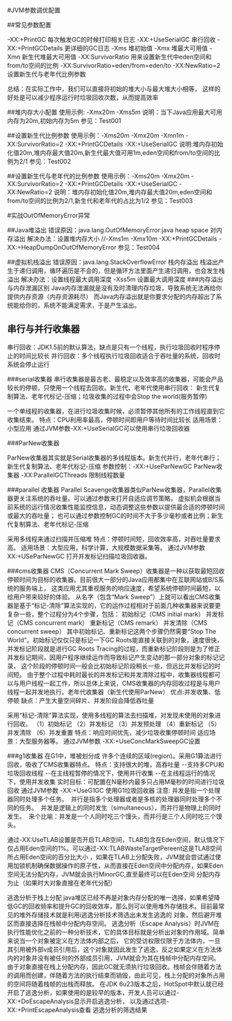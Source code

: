 #JVM参数调优配置

##常见参数配置

-XX:+PrintGC   每次触发GC的时候打印相关日志
-XX:+UseSerialGC  串行回收
-XX:+PrintGCDetails 更详细的GC日志
-Xms   堆初始值
-Xmx   堆最大可用值
-Xmn   新生代堆最大可用值
-XX:SurvivorRatio  用来设置新生代中eden空间和from/to空间的比例 -XX:SurvivorRatio=eden/from=eden/to
-XX:NewRatio=2  设置新生代与老年代比例参数

总结：在实际工作中，我们可以直接将初始的堆大小与最大堆大小相等，
这样的好处是可以减少程序运行时垃圾回收次数，从而提高效率

##堆内存大小配置
使用示例: -Xmx20m -Xms5m
说明：当下Java应用最大可用内存为20m,初始内存为5m
参见：Test001

##设置新生代比例参数
使用示例：-Xms20m -Xmx20m -Xmn1m -XX:SurvivorRatio=2 -XX:+PrintGCDetails -XX:+UseSerialGC
说明:堆内存初始化值20m,堆内存最大值20m,新生代最大值可用1m,eden空间和from/to空间的比例为2/1
参见：Test002

##设置新生代与老年代的比例参数
使用示例：-Xms20m -Xmx20m -XX:SurvivorRatio=2 -XX:+PrintGCDetails -XX:+UseSerialGC -XX:NewRatio=2
说明：堆内存初始化值20m,堆内存最大值20m,eden空间和from/to空间的比例为2/1,新生代和老年代的占比为1/2 
参见：Test003

#实战OutOfMemoryError异常

##Java堆溢出 
错误原因：java.lang.OutOfMemoryError:java heap space 对内存溢出
解决办法：设置堆内存大小 //-Xms1m -Xmx10m -XX:+PrintGCDetails -XX:+HeapDumpOnOutOfMemoryError
参见：Test004

##虚拟机栈溢出
错误原因：java.lang.StackOverflowError 栈内存溢出
栈溢出产生于递归调用，循环遍历是不会的，但是循环方法里面产生递归调用，也会发生栈溢出
解决办法：设置线程最大调用深度
-Xss5m 设置最大调用深度
###内存溢出与内存泄漏区别
Java内存泄漏就是没有及时清理内存垃圾，导致系统无法再给你提供内存资源（内存资源耗尽）
而Java内存溢出就是你要求分配的内存超出了系统能给你的，系统不能满足需求，于是产生溢出。

## 串行与并行收集器
串行回收：JDK1.5前的默认算法，缺点是只有一个线程，执行垃圾回收时程序停止的时间比较长
并行回收：多个线程执行垃圾回收适合于吞吐量的系统，回收时系统会停止运行

###serial收集器
串行收集器是最古老、最稳定以及效率高的收集器，可能会产品较长的停顿，只使用一个线程去回收。新生代、老年代使用串行回收：
新生代复制算法、老年代标记-压缩；垃圾收集的过程中会Stop the world(服务暂停)

一个单线程的收集器，在进行垃圾收集时候，必须暂停其他所有的工作线程直到它收集结束。
特点：CPU利用率最高，停顿时间即用户等待时间比较长
适用场景：小型应用
通过JVM参数-XX:+UseSerialGC可以使用串行垃圾回收器

###ParNew收集器

ParNew收集器其实就是Serial收集器的多线程版本。新生代并行，老年代串行；新生代复制算法、老年代标记-压缩
参数控制：-XX:+UseParNewGC  ParNew收集器
-XX:ParallelGCThreads 限制线程数量

###parallel 收集器
Parallel Scavenge收集器类似ParNew收集器，Parallel收集器更关注系统的吞吐量。可以通过参数来打开自适应调节策略，
虚拟机会根据当前系统的运行情况收集性能监控信息，动态调整这些参数以提供最合适的停顿时间或最大的吞吐量；
也可以通过参数控制GC的时间不大于多少毫秒或者比例；新生代复制算法、老年代标记-压缩

采用多线程来通过扫描并压缩堆
特点：停顿时间短，回收效率高，对吞吐量要求高。
适用场景：大型应用，科学计算，大规模数据采集等。
通过JVM参数 XX:+USeParNewGC 打开并发标记扫描垃圾回收器。

###cms收集器
CMS（Concurrent Mark Sweep）收集器是一种以获取最短回收停顿时间为目标的收集器。目前很大一部分的Java应用都集中在互联网站或B/S系统的服务端上，
这类应用尤其重视服务的响应速度，希望系统停顿时间最短，以给用户带来较好的体验。
从名字（包含“Mark Sweep”）上就可以看出CMS收集器是基于“标记-清除”算法实现的，它的运作过程相对于前面几种收集器来说要更复杂一些，整个过程分为4个步骤，包括： 
初始标记（CMS initial mark）
并发标记（CMS concurrent mark）
重新标记（CMS remark）
并发清除（CMS concurrent sweep）
其中初始标记、重新标记这两个步骤仍然需要“Stop The World”。初始标记仅仅只是标记一下GC Roots能直接关联到的对象，速度很快，
并发标记阶段就是进行GC Roots Tracing的过程，而重新标记阶段则是为了修正并发标记期间，因用户程序继续运作而导致标记产生变动的那一部分对象的标记记录，
这个阶段的停顿时间一般会比初始标记阶段稍长一些，但远比并发标记的时间短。 
   由于整个过程中耗时最长的并发标记和并发清除过程中，收集器线程都可以与用户线程一起工作，所以总体上来说，CMS收集器的内存回收过程是与用户线程一起并发地执行。老年代收集器（新生代使用ParNew）
 优点:并发收集、低停顿 
缺点：产生大量空间碎片、并发阶段会降低吞吐量

采用“标记-清除”算法实现，使用多线程的算法去扫描堆，对发现未使用的对象进行回收。
（1）初始标记
（2）并发标记
（3）并发预处理
（4）重新标记
（5）并发清除
（6）并发重置
特点：响应时间优先，减少垃圾收集停顿时间
适应场景：大型服务器等。
通过JVM参数 -XX:+UseConcMarkSweepGC设置

###g1收集器
在G1中，堆被划分成 许多个连续的区域(region)。采用G1算法进行回收，吸收了CMS收集器特点。
特点：支持很大的堆，高吞吐量
  --支持多CPU和垃圾回收线程
  --在主线程暂停的情况下，使用并行收集
  --在主线程运行的情况下，使用并发收集
实时目标：可配置在N毫秒内最多只占用M毫秒的时间进行垃圾回收
通过JVM参数 -XX:+UseG1GC 使用G1垃圾回收器
注意: 并发是指一个处理器同时处理多个任务。 
并行是指多个处理器或者是多核的处理器同时处理多个不同的任务。 
并发是逻辑上的同时发生（simultaneous），而并行是物理上的同时发生。 
来个比喻：并发是一个人同时吃三个馒头，而并行是三个人同时吃三个馒头。 






通过-XX:UseTLAB设置是否开启TLAB空间，TLAB包含在Eden空间，默认情况下仅占用Eden空间的1%。可以通过-XX:TLABWasteTargetPereent这是TLAB空间所占用Eden空间的百分比大小
，如果在TLAB上分配失败，JVM就会尝试通过使用加锁机制确保数据操作的原子性，从而直接在Eden空间中分配内存，如果Eden空间无法分配内存，JVM就会执行MinorGC,直至最终可以在Eden空间
分配内存为止（如果时大对象直接在老年代分配）

逃逸分析于栈上分配
java堆区已经不再是对象内存分配的唯一选择，如果希望降低GC的回收频率和提升GC的回收效率，那么则可以使用堆外存储技术。目前最常见的堆外存储技术就是利用i逃逸分析技术筛选出未发生逃逸的
对象，然后避开堆区而直接选择在栈帧中分配内存空间。
逃逸分析（Escape Analysis）时JVM在执行性能优化之前的一种分析技术，它的具体目标就是分析出对象的作用域。简单来说当一个对象被定义在方法体内部之后，
它的受访权限仅限于方法体内，一旦
其引用被外部v成员引用后，这个对象就因此发生了逃逸，反之如果定义在方法体内的对象并没有被任何的外部成员引用，JVM就会为其在栈帧中分配内存空间。
由于对象直接在栈上分配内存，因此GC就无须执行垃圾回收。栈帧会伴随着方法的调用而创建，伴随着方法的执行结束而销毁，由此可见，栈上分配的对象所占用的空间将随着栈帧的出栈而释放。
在JDK 6u23版本之后，HotSpot中默认就已经开启了逃逸分析，如果使用的是较早的版本，开发人员可以通过-XX:+DoEscapeAnalysis显示开启逃逸分析，
以及通过选项-XX:+PrintEscapeAnalysis查看
逃逸分析的筛选结果











































